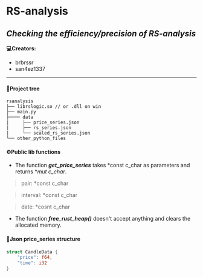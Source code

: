 # RS-analysis
***Checking the efficiency/precision of RS-analysis***
--
**💻Creators:**
- brbrssr
- san4ez1337
----
#### 🌲Project tree
```
rsanalysis
├── librslogic.so // or .dll on win 
├── main.py
├──── data
|     ├── price_series.json
|     ├── rs_series.json
|     └── scaled_rs_series.json
└── other_python_files
```
#### ⚙️Public lib functions
- The function ***get_price_series*** takes *const c_char as parameters and returns **mut c_char*.

> pair: *const c_char

> interval: *const c_char

> date: *cosnt c_char

- The function ***free_rust_heap()*** doesn't accept anything and clears the allocated memory.
#### 🧮Json price_series structure
``` Rust
struct CandleData {
    "price": f64,
    "time": i32
}
```

